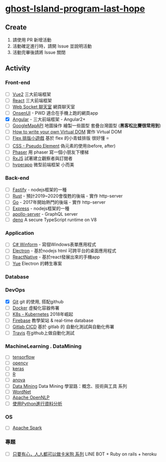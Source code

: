 # [ghost-Island-program-last-hope](https://github.com/ghost-Island-program-last-hope)

## Create

1. 請使用 PR 新增活動
2. 活動確定進行時，請開 Issue 並說明活動
3. 活動完畢後請將 Issue 關閉

## Activity

### Front-end

- [ ] [Vue2](https://vuejs.org/) 三大前端框架
- [ ] [React](https://reactjs.org/) 三大前端框架
- [ ] [Web Socket 聊天室](https://dotblogs.com.tw/explooosion/2018/01/27/170320) 網頁聊天室
- [ ] [OnsenUI](https://github.com/OnsenUI/OnsenUI) - PWD 適合在手機上跑的網頁app
- [x] [Angular](https://github.com/angular/angular) -  三大前端框架 - Angular2+
- [ ] [GoogleMapAPI](https://developers.google.com/maps/documentation/javascript/?hl=zh-tw) 地圖操作 繪製一些圖型 套疊台灣圖型 (**黑客松比賽很常用到**)
- [ ] [How to write your own Virtual DOM](https://medium.com/@deathmood/how-to-write-your-own-virtual-dom-ee74acc13060) 實作 Virtual DOM
- [ ] [Flex 排版小遊戲](https://flexboxfroggy.com/) 基於 flex 的小青蛙排版 很好懂 ⭐️
- [ ] [CSS - Pseudo Element](http://www.oxxostudio.tw/articles/201706/pseudo-element-1.html) 偽元素的使用(before, after)
- [ ] [Phaser](https://phaser.io/) 用 phaser 寫一個小朋友下樓梯
- [ ] [RxJS](https://github.com/Reactive-Extensions/RxJS) 試著建立觀察者與訂閱者
- [ ] [hyperapp](https://hyperapp.js.org) 微型前端框架 小而美

### Back-end

- [ ] [Fastify](https://github.com/fastify/fastify) - nodejs框架的一種
- [ ] [Rust](https://github.com/rust-lang/rust) - 預計2019~2020會復甦的後端 - 實作 http-server
- [ ] [Go](https://github.com/golang/go) - 2017年開始熱門的後端 - 實作 http-server
- [ ] [Express](https://github.com/expressjs/express) - nodejs框架的一種
- [ ] [apollo-server](https://github.com/apollographql/apollo-server) - GraphQL server
- [ ] [deno](https://github.com/ry/deno) A secure TypeScript runtime on V8

### Application

- [ ] [C# Winform](https://msdn.microsoft.com/zh-tw/library/dd492132.aspx) - 寫個Windows表單應用程式
- [ ] [Electron](https://electronjs.org/) - 基於nodejs html 可跨平台的桌面應用程式
- [ ] [ReactNative](https://facebook.github.io/react-native/) - 基於react發展出來的手機app
- [ ] [Yue](https://github.com/yue/yue) Electron 的轉生專案

### Database

### DevOps

- [x] [Git](https://ihower.tw/git/intro.html) git 的使用, 搭配github
- [ ] [Docker](https://www.docker.com/) 虛擬化容器佈署
- [ ] [K8s - Kubernetes](https://kubernetes.io/docs/concepts/overview/what-is-kubernetes/) 2018年崛起
- [ ] [Firebase](https://firebase.google.com/) 教學架站 & real-time database
- [ ] [Gitlab CICD](http://www.ttlsa.com/auto/gitlab-cicd-quick-start/) 基於 gitlab 的 自動化測試與自動化佈署
- [ ] [Travis](https://travis-ci.org/) 在github上做自動化測試

### MachineLearning . DataMining
- [ ] [tensorflow](https://www.tensorflow.org/)
- [ ] [opencv](https://opencv.org/)
- [ ] [keras](https://keras.io/)
- [ ] [R](https://blog.gtwang.org/programming/r/)
- [ ] [anova](https://researcher20.com/2009/01/18/spss-one-way-anova-%E6%95%99%E5%AD%B8/)
- [ ] [Data Mining](https://ithelp.ithome.com.tw/users/20083470/ironman/733) Data Mining 學習路：概念、技術與工具 系列
- [ ] [WordNet](https://wordnet.princeton.edu/)
- [ ] [Apache OpenNLP](https://opennlp.apache.org/)
- [ ] [使用Python進行資料分析](https://ithelp.ithome.com.tw/users/20107514/ironman/1399)

### OS
- [ ] [Apache Spark](https://spark.apache.org/)

### 專題
- [ ] [只要有心，人人都可以做卡米狗 系列](https://ithelp.ithome.com.tw/users/20107309/ironman/1253) LINE BOT + Ruby on rails + heroku
